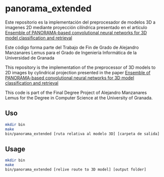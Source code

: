 # panorama_extended

Este repositorio es la implementación del preprocesador de modelos 3D a imagenes 2D mediante proyección cilíndrica presentado en el articulo [Ensemble of PANORAMA-based convolutional neural networks for 3D model classification and retrieval](https://www.sciencedirect.com/science/article/pii/S0097849317301978)

Este código forma parte del Trabajo de Fin de Grado de Alejandro Manzanares Lemus para el Grado de Ingeniería Informática de la Universidad de Granada

This repository is the implementation of the preprocessor of 3D models to 2D images by cylindrical projection presented in the paper [Ensemble of PANORAMA-based convolutional neural networks for 3D model classification and retrieval](https://www.sciencedirect.com/science/article/pii/S0097849317301978)

This code is part of the Final Degree Project of Alejandro Manzanares Lemus for the Degree in Computer Science at the University of Granada.

## Uso
```bash
mkdir bin
make
bin/panorama_extended [ruta relativa al modelo 3D] [carpeta de salida]
```
## Usage
```bash
mkdir bin
make
bin/panorama_extended [relive route to 3D model] [output folder]
```